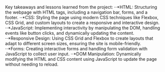 Key takeaways and lessons learned from the project:
⋅⋅*HTML: Structuring the webpage with HTML tags, including a navigation bar, forms, and a footer.
⋅⋅*CSS: Styling the page using modern CSS techniques like Flexbox, CSS Grid, and custom layouts to create a responsive and interactive design.
⋅⋅*JavaScript: Implementing interactivity by manipulating the DOM, handling events like button clicks, and dynamically updating the content.
⋅⋅*Responsive Design: Using CSS Grid and Flexbox to create layouts that adapt to different screen sizes, ensuring the site is mobile-friendly.
⋅⋅*Forms: Creating interactive forms and handling form validation with JavaScript to collect user input.
 ⋅⋅*DOM Manipulation: Dynamically modifying the HTML and CSS content using JavaScript to update the page without needing to reload.
